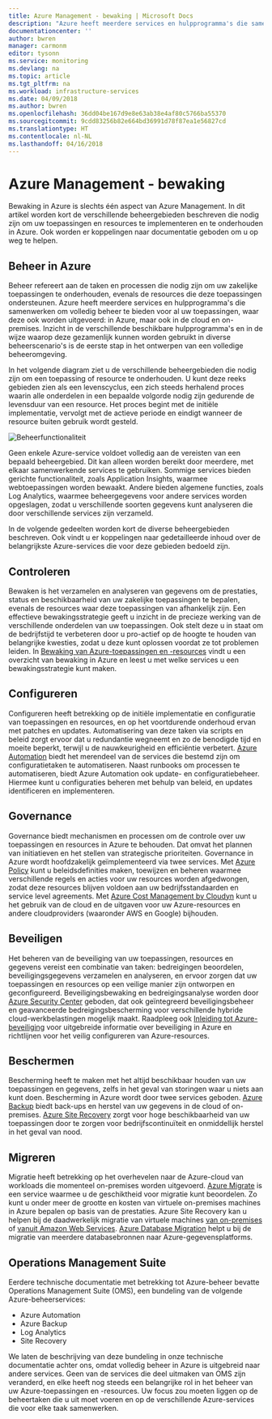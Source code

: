 ```yaml
---
title: Azure Management - bewaking | Microsoft Docs
description: "Azure heeft meerdere services en hulpprogramma's die samenwerken om volledig beheer te bieden voor al uw toepassingen, waar deze ook worden uitgevoerd: in Azure, maar ook in de cloud en on-premises.  In dit artikel wordt een overzicht gegeven van de verschillende beheergebieden. Ook vindt u hier koppelingen naar inhoud over Azure-hulpprogramma's voor het beheren van uw cloudtoepassingen en -resources."
documentationcenter: ''
author: bwren
manager: carmonm
editor: tysonn
ms.service: monitoring
ms.devlang: na
ms.topic: article
ms.tgt_pltfrm: na
ms.workload: infrastructure-services
ms.date: 04/09/2018
ms.author: bwren
ms.openlocfilehash: 36dd04be167d9e8e63ab38e4af80c5766ba55370
ms.sourcegitcommit: 9cdd83256b82e664bd36991d78f87ea1e56827cd
ms.translationtype: HT
ms.contentlocale: nl-NL
ms.lasthandoff: 04/16/2018
---
```

# <a name="azure-management---monitoring"></a>Azure Management - bewaking

Bewaking in Azure is slechts één aspect van Azure Management.  In dit artikel worden kort de verschillende beheergebieden beschreven die nodig zijn om uw toepassingen en resources te implementeren en te onderhouden in Azure. Ook worden er koppelingen naar documentatie geboden om u op weg te helpen.

## <a name="management-in-azure"></a>Beheer in Azure

Beheer refereert aan de taken en processen die nodig zijn om uw zakelijke toepassingen te onderhouden, evenals de resources die deze toepassingen ondersteunen.  Azure heeft meerdere services en hulpprogramma's die samenwerken om volledig beheer te bieden voor al uw toepassingen, waar deze ook worden uitgevoerd: in Azure, maar ook in de cloud en on-premises.  Inzicht in de verschillende beschikbare hulpprogramma's en in de wijze waarop deze gezamenlijk kunnen worden gebruikt in diverse beheerscenario's is de eerste stap in het ontwerpen van een volledige beheeromgeving.

In het volgende diagram ziet u de verschillende beheergebieden die nodig zijn om een toepassing of resource te onderhouden.  U kunt deze reeks gebieden zien als een levenscyclus, een zich steeds herhalend proces waarin alle onderdelen in een bepaalde volgorde nodig zijn gedurende de levensduur van een resource.  Het proces begint met de initiële implementatie, vervolgt met de actieve periode en eindigt wanneer de resource buiten gebruik wordt gesteld.

![Beheerfunctionaliteit](media/management-overview/management-capabilities.png)


Geen enkele Azure-service voldoet volledig aan de vereisten van een bepaald beheergebied. Dit kan alleen worden bereikt door meerdere, met elkaar samenwerkende services te gebruiken.  Sommige services bieden gerichte functionaliteit, zoals Application Insights, waarmee webtoepassingen worden bewaakt.  Andere bieden algemene functies, zoals Log Analytics, waarmee beheergegevens voor andere services worden opgeslagen, zodat u verschillende soorten gegevens kunt analyseren die door verschillende services zijn verzameld.  

In de volgende gedeelten worden kort de diverse beheergebieden beschreven. Ook vindt u er koppelingen naar gedetailleerde inhoud over de belangrijkste Azure-services die voor deze gebieden bedoeld zijn.

## <a name="monitor"></a>Controleren
Bewaken is het verzamelen en analyseren van gegevens om de prestaties, status en beschikbaarheid van uw zakelijke toepassingen te bepalen, evenals de resources waar deze toepassingen van afhankelijk zijn. Een effectieve bewakingsstrategie geeft u inzicht in de precieze werking van de verschillende onderdelen van uw toepassingen. Ook stelt deze u in staat om de bedrijfstijd te verbeteren door u pro-actief op de hoogte te houden van belangrijke kwesties, zodat u deze kunt oplossen voordat ze tot problemen leiden.  In [Bewaking van Azure-toepassingen en -resources](monitoring-overview.md) vindt u een overzicht van bewaking in Azure en leest u met welke services u een bewakingsstrategie kunt maken.


## <a name="configure"></a>Configureren
Configureren heeft betrekking op de initiële implementatie en configuratie van toepassingen en resources, en op het voortdurende onderhoud ervan met patches en updates.  Automatisering van deze taken via scripts en beleid zorgt ervoor dat u redundantie wegneemt en zo de benodigde tijd en moeite beperkt, terwijl u de nauwkeurigheid en efficiëntie verbetert.  [Azure Automation](..\automation\automation-intro.md) biedt het merendeel van de services die bestemd zijn om configuratietaken te automatiseren.  Naast runbooks om processen te automatiseren, biedt Azure Automation ook update- en configuratiebeheer. Hiermee kunt u configuraties beheren met behulp van beleid, en updates identificeren en implementeren.

## <a name="govern"></a>Governance
Governance biedt mechanismen en processen om de controle over uw toepassingen en resources in Azure te behouden.  Dat omvat het plannen van initiatieven en het stellen van strategische prioriteiten.  Governance in Azure wordt hoofdzakelijk geïmplementeerd via twee services.  Met [Azure Policy](../azure-policy/azure-policy-introduction.md) kunt u beleidsdefinities maken, toewijzen en beheren waarmee verschillende regels en acties voor uw resources worden afgedwongen, zodat deze resources blijven voldoen aan uw bedrijfsstandaarden en service level agreements. Met [Azure Cost Management by Cloudyn](../cost-management/overview.md) kunt u het gebruik van de cloud en de uitgaven voor uw Azure-resources en andere cloudproviders (waaronder AWS en Google) bijhouden.

## <a name="secure"></a>Beveiligen
Het beheren van de beveiliging van uw toepassingen, resources en gegevens vereist een combinatie van taken: bedreigingen beoordelen, beveiligingsgegevens verzamelen en analyseren, en ervoor zorgen dat uw toepassingen en resources op een veilige manier zijn ontworpen en geconfigureerd.  Beveiligingsbewaking en bedreigingsanalyse worden door [Azure Security Center](../security-center/security-center-intro.md) geboden, dat ook geïntegreerd beveiligingsbeheer en geavanceerde bedreigingsbescherming voor verschillende hybride cloud-werkbelastingen mogelijk maakt.  Raadpleeg ook [Inleiding tot Azure-beveiliging](../security/azure-security.md) voor uitgebreide informatie over beveiliging in Azure en richtlijnen voor het veilig configureren van Azure-resources.


## <a name="protect"></a>Beschermen
Bescherming heeft te maken met het altijd beschikbaar houden van uw toepassingen en gegevens, zelfs in het geval van storingen waar u niets aan kunt doen.  Bescherming in Azure wordt door twee services geboden.  [Azure Backup](../backup/backup-introduction-to-azure-backup.md) biedt back-ups en herstel van uw gegevens in de cloud of on-premises.    [Azure Site Recovery](../site-recovery/site-recovery-overview.md) zorgt voor hoge beschikbaarheid van uw toepassingen door te zorgen voor bedrijfscontinuïteit en onmiddellijk herstel in het geval van nood.

## <a name="migrate"></a>Migreren 
Migratie heeft betrekking op het overhevelen naar de Azure-cloud van workloads die momenteel on-premises worden uitgevoerd.  [Azure Migrate](../migrate/migrate-overview.md) is een service waarmee u de geschiktheid voor migratie kunt beoordelen. Zo kunt u onder meer de grootte en kosten van virtuele on-premises machines in Azure bepalen op basis van de prestaties.  Azure Site Recovery kan u helpen bij de daadwerkelijk migratie van virtuele machines [van on-premises](../site-recovery/migrate-tutorial-on-premises-azure.md) of [vanuit Amazon Web Services](../site-recovery/migrate-tutorial-aws-azure.md).  [Azure Database Migration](../dms/dms-overview.md) helpt u bij de migratie van meerdere databasebronnen naar Azure-gegevensplatforms.


## <a name="operations-management-suite"></a>Operations Management Suite
Eerdere technische documentatie met betrekking tot Azure-beheer bevatte Operations Management Suite (OMS), een bundeling van de volgende Azure-beheerservices:

- Azure Automation
- Azure Backup
- Log Analytics
- Site Recovery

We laten de beschrijving van deze bundeling in onze technische documentatie achter ons, omdat volledig beheer in Azure is uitgebreid naar andere services. Geen van de services die deel uitmaken van OMS zijn veranderd, en elke heeft nog steeds een belangrijke rol in het beheer van uw Azure-toepassingen en -resources. Uw focus zou moeten liggen op de beheertaken die u uit moet voeren en op de verschillende Azure-services die voor elke taak samenwerken.